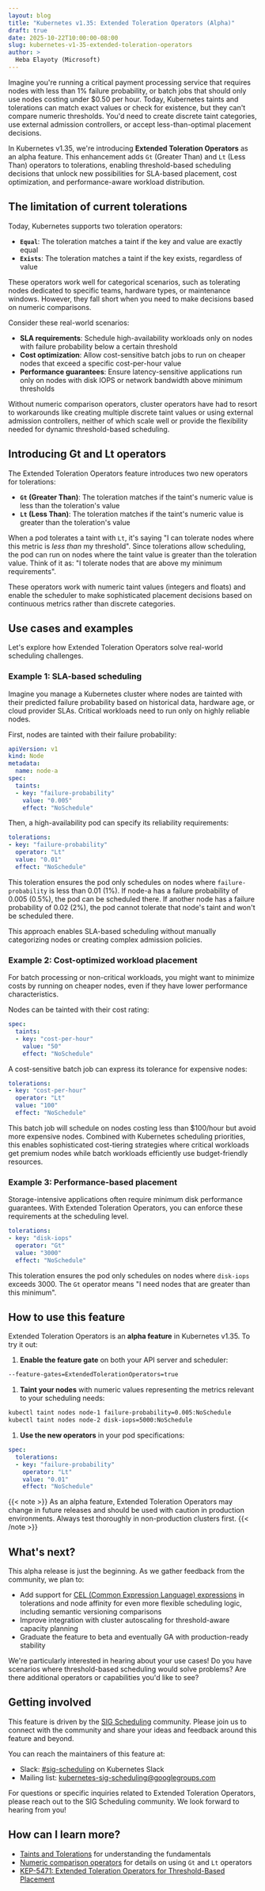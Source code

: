 ```yaml
---
layout: blog
title: "Kubernetes v1.35: Extended Toleration Operators (Alpha)"
draft: true
date: 2025-10-22T10:00:00-08:00
slug: kubernetes-v1-35-extended-toleration-operators
author: >
  Heba Elayoty (Microsoft)
---
```


Imagine you're running a critical payment processing service that requires nodes with less than 1% failure probability, or batch jobs that should only use nodes costing under $0.50 per hour. Today, Kubernetes taints and tolerations can match exact values or check for existence, but they can't compare numeric thresholds. You'd need to create discrete taint categories, use external admission controllers, or accept less-than-optimal placement decisions.

In Kubernetes v1.35, we're introducing **Extended Toleration Operators** as an alpha feature. This enhancement adds `Gt` (Greater Than) and `Lt` (Less Than) operators to tolerations, enabling threshold-based scheduling decisions that unlock new possibilities for SLA-based placement, cost optimization, and performance-aware workload distribution.

## The limitation of current tolerations

Today, Kubernetes supports two toleration operators:

- **`Equal`**: The toleration matches a taint if the key and value are exactly equal
- **`Exists`**: The toleration matches a taint if the key exists, regardless of value

These operators work well for categorical scenarios, such as tolerating nodes dedicated to specific teams, hardware types, or maintenance windows. However, they fall short when you need to make decisions based on numeric comparisons.

Consider these real-world scenarios:

- **SLA requirements**: Schedule high-availability workloads only on nodes with failure probability below a certain threshold
- **Cost optimization**: Allow cost-sensitive batch jobs to run on cheaper nodes that exceed a specific cost-per-hour value
- **Performance guarantees**: Ensure latency-sensitive applications run only on nodes with disk IOPS or network bandwidth above minimum thresholds

Without numeric comparison operators, cluster operators have had to resort to workarounds like creating multiple discrete taint values or using external admission controllers, neither of which scale well or provide the flexibility needed for dynamic threshold-based scheduling.

## Introducing Gt and Lt operators

The Extended Toleration Operators feature introduces two new operators for tolerations:

- **`Gt` (Greater Than)**: The toleration matches if the taint's numeric value is less than the toleration's value
- **`Lt` (Less Than)**: The toleration matches if the taint's numeric value is greater than the toleration's value

When a pod tolerates a taint with `Lt`, it's saying "I can tolerate nodes where this metric is *less than* my threshold". Since tolerations allow scheduling, the pod can run on nodes where the taint value is greater than the toleration value. Think of it as: "I tolerate nodes that are above my minimum requirements".

These operators work with numeric taint values (integers and floats) and enable the scheduler to make sophisticated placement decisions based on continuous metrics rather than discrete categories.

## Use cases and examples

Let's explore how Extended Toleration Operators solve real-world scheduling challenges.

### Example 1: SLA-based scheduling

Imagine you manage a Kubernetes cluster where nodes are tainted with their predicted failure probability based on historical data, hardware age, or cloud provider SLAs. Critical workloads need to run only on highly reliable nodes.

First, nodes are tainted with their failure probability:

```yaml
apiVersion: v1
kind: Node
metadata:
  name: node-a
spec:
  taints:
  - key: "failure-probability"
    value: "0.005"
    effect: "NoSchedule"
```

Then, a high-availability pod can specify its reliability requirements:

```yaml
tolerations:
- key: "failure-probability"
  operator: "Lt"
  value: "0.01"
  effect: "NoSchedule"
```

This toleration ensures the pod only schedules on nodes where `failure-probability` is less than 0.01 (1%). If node-a has a failure probability of 0.005 (0.5%), the pod can be scheduled there. If another node has a failure probability of 0.02 (2%), the pod cannot tolerate that node's taint and won't be scheduled there.

This approach enables SLA-based scheduling without manually categorizing nodes or creating complex admission policies.

### Example 2: Cost-optimized workload placement

For batch processing or non-critical workloads, you might want to minimize costs by running on cheaper nodes, even if they have lower performance characteristics.

Nodes can be tainted with their cost rating:

```yaml
spec:
  taints:
  - key: "cost-per-hour"
    value: "50"
    effect: "NoSchedule"
```

A cost-sensitive batch job can express its tolerance for expensive nodes:

```yaml
tolerations:
- key: "cost-per-hour"
  operator: "Lt"
  value: "100"
  effect: "NoSchedule"
```

This batch job will schedule on nodes costing less than $100/hour but avoid more expensive nodes. Combined with Kubernetes scheduling priorities, this enables sophisticated cost-tiering strategies where critical workloads get premium nodes while batch workloads efficiently use budget-friendly resources.

### Example 3: Performance-based placement

Storage-intensive applications often require minimum disk performance guarantees. With Extended Toleration Operators, you can enforce these requirements at the scheduling level.

```yaml
tolerations:
- key: "disk-iops"
  operator: "Gt"
  value: "3000"
  effect: "NoSchedule"
```

This toleration ensures the pod only schedules on nodes where `disk-iops` exceeds 3000. The `Gt` operator means "I need nodes that are greater than this minimum".

## How to use this feature

Extended Toleration Operators is an **alpha feature** in Kubernetes v1.35. To try it out:

1. **Enable the feature gate** on both your API server and scheduler:

```bash
--feature-gates=ExtendedTolerationOperators=true
```

1. **Taint your nodes** with numeric values representing the metrics relevant to your scheduling needs:

```bash
kubectl taint nodes node-1 failure-probability=0.005:NoSchedule
kubectl taint nodes node-2 disk-iops=5000:NoSchedule
```

1. **Use the new operators** in your pod specifications:

```yaml
spec:
  tolerations:
  - key: "failure-probability"
    operator: "Lt"
    value: "0.01"
    effect: "NoSchedule"
```

{{< note >}}
As an alpha feature, Extended Toleration Operators may change in future releases and should be used with caution in production environments. Always test thoroughly in non-production clusters first.
{{< /note >}}

## What's next?

This alpha release is just the beginning. As we gather feedback from the community, we plan to:

- Add support for [CEL (Common Expression Language) expressions](https://github.com/kubernetes/enhancements/issues/5500) in tolerations and node affinity for even more flexible scheduling logic, including semantic versioning comparisons
- Improve integration with cluster autoscaling for threshold-aware capacity planning
- Graduate the feature to beta and eventually GA with production-ready stability

We're particularly interested in hearing about your use cases! Do you have scenarios where threshold-based scheduling would solve problems? Are there additional operators or capabilities you'd like to see?

## Getting involved

This feature is driven by the [SIG Scheduling](https://github.com/kubernetes/community/tree/master/sig-scheduling) community. Please join us to connect with the community and share your ideas and feedback around this feature and beyond.

You can reach the maintainers of this feature at:

- Slack: [#sig-scheduling](https://kubernetes.slack.com/messages/sig-scheduling) on Kubernetes Slack
- Mailing list: [kubernetes-sig-scheduling@googlegroups.com](https://groups.google.com/g/kubernetes-sig-scheduling)

For questions or specific inquiries related to Extended Toleration Operators, please reach out to the SIG Scheduling community. We look forward to hearing from you!

## How can I learn more?

- [Taints and Tolerations](/docs/concepts/scheduling-eviction/taint-and-toleration/) for understanding the fundamentals
- [Numeric comparison operators](/docs/concepts/scheduling-eviction/taint-and-toleration/#numeric-comparison-operators) for details on using `Gt` and `Lt` operators
- [KEP-5471: Extended Toleration Operators for Threshold-Based Placement](https://github.com/kubernetes/enhancements/tree/master/keps/sig-scheduling/5471-enable-sla-based-scheduling)
